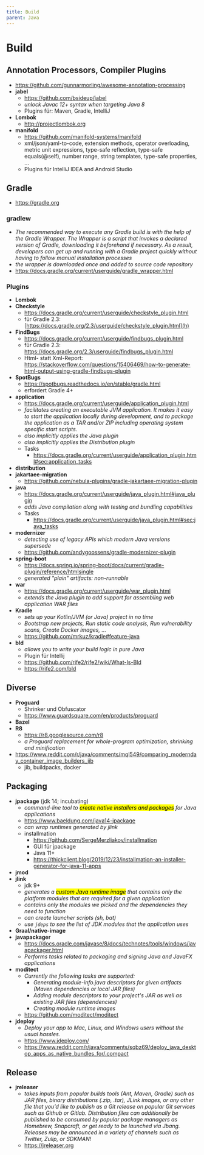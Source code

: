 ```yaml
---
title: Build
parent: Java
---
```


# Build

## Annotation Processors, Compiler Plugins
- <https://github.com/gunnarmorling/awesome-annotation-processing>
- **jabel**
  - <https://github.com/bsideup/jabel>
  - *unlock Javac 12+ syntax when targeting Java 8*
  - Plugins für: Maven, Gradle, IntelliJ
- **Lombok**
  - <http://projectlombok.org>
- **manifold**
  - <https://github.com/manifold-systems/manifold>
  - xml/json/yaml-to-code, extension methods, operator overloading, metric unit expressions, type-safe reflection, type-safe equals(@self), number range, string templates, type-safe properties, ...
  - Plugins für IntelliJ IDEA and Android Studio


## Gradle
- <https://gradle.org>

### gradlew
  - *The recommended way to execute any Gradle build is with the help of the Gradle Wrapper. The Wrapper is a script that invokes a declared version of Gradle, downloading it beforehand if necessary. As a result, developers can get up and running with a Gradle project quickly without having to follow manual installation processes*
  - *the wrapper is downloaded once and added to source code repository*
  - <https://docs.gradle.org/current/userguide/gradle_wrapper.html>

### Plugins
- **Lombok**
- **Checkstyle**
  - <https://docs.gradle.org/current/userguide/checkstyle_plugin.html>
  - für Gradle 2.3: [https://docs.gradle.org/2.3/userguide/checkstyle_plugin.html](h)
- **FindBugs**
  - <https://docs.gradle.org/current/userguide/findbugs_plugin.html>
  - für Gradle 2.3: <https://docs.gradle.org/2.3/userguide/findbugs_plugin.html>
  - Html- statt Xml-Report: <https://stackoverflow.com/questions/15406469/how-to-generate-html-output-using-gradle-findbugs-plugin>
- **SpotBugs**
  - <https://spotbugs.readthedocs.io/en/stable/gradle.html>
  - erfordert Gradle 4+
- **application**
  - <https://docs.gradle.org/current/userguide/application_plugin.html>
  - *facilitates creating an executable JVM application. It makes it easy to start the application locally during development, and to package the application as a TAR and/or ZIP including operating system specific start scripts.*
  - *also implicitly applies the Java plugin*
  - *also implicitly applies the Distribution plugin*
  - Tasks
    - <https://docs.gradle.org/current/userguide/application_plugin.html#sec:application_tasks>
- **distribution**
- **jakartaee-migration**
  - <https://github.com/nebula-plugins/gradle-jakartaee-migration-plugin>
- **java**
  - <https://docs.gradle.org/current/userguide/java_plugin.html#java_plugin>
  - *adds Java compilation along with testing and bundling capabilities*
  - Tasks
    - <https://docs.gradle.org/current/userguide/java_plugin.html#sec:java_tasks>
- **modernizer**
  - *detecting use of legacy APIs which modern Java versions supersede*
  - <https://github.com/andygoossens/gradle-modernizer-plugin>
- **spring-boot**
  - <https://docs.spring.io/spring-boot/docs/current/gradle-plugin/reference/htmlsingle>
  - *generated "plain" artifacts: non-runnable*
- **war**
  - <https://docs.gradle.org/current/userguide/war_plugin.html>
  - *extends the Java plugin to add support for assembling web application WAR files*
- **Kradle**
  - *sets up your Kotlin/JVM (or Java) project in no time*
  - *Bootstrap new projects, Run static code analysis, Run vulnerability scans, Create Docker images, ...*
  - <https://github.com/mrkuz/kradle#feature-java> 
- **bld**
  - *allows you to write your build logic in pure Java*
  - Plugin für Intellij
  - <https://github.com/rife2/rife2/wiki/What-Is-Bld>
  - <https://rife2.com/bld>


## Diverse
- **Proguard**
  - Shrinker und Obfuscator
  - <https://www.guardsquare.com/en/products/proguard>
- **Bazel**
- **R8**
  - <https://r8.googlesource.com/r8>
  - *a Proguard replacement for whole-program optimization, shrinking and minification*
- <https://www.reddit.com/r/java/comments/mql549/comparing_modernday_container_image_builders_jib>
  - jib, buildpacks, docker


## Packaging
- **jpackage** (jdk 14; incubating)
  - *command-line tool to <mark>create native installers and packages</mark> for Java applications*
  - <https://www.baeldung.com/java14-jpackage>
  - *can wrap runtimes generated by jlink*
  - installmation
    - <https://github.com/SergeMerzliakov/installmation>
    - GUI für jpackage
    - Java 11+
    - <https://thickclient.blog/2019/12/23/installmation-an-installer-generator-for-java-11-apps>
- **jmod**
- **jlink**
  - jdk 9+
  - *generates a <mark>custom Java runtime image</mark> that contains only the platform modules that are required for a given application*
  - *contains only the modules we picked and the dependencies they need to function*
  - *can create launcher scripts (sh, bat)*
  - *use `jdeps` to see the list of JDK modules that the application uses*
- **Graal/native-image**
- **javapackager**
  - <https://docs.oracle.com/javase/8/docs/technotes/tools/windows/javapackager.html>
  - *Performs tasks related to packaging and signing Java and JavaFX applications*
- **moditect**
  - *Currently the following tasks are supported:*
    - *Generating module-info.java descriptors for given artifacts (Maven dependencies or local JAR files)*
    - *Adding module descriptors to your project's JAR as well as existing JAR files (dependencies)*
    - *Creating module runtime images*
  - <https://github.com/moditect/moditect>
- **jdeploy**
  - *Deploy your app to Mac, Linux, and Windows users without the usual hassles.*
  - <https://www.jdeploy.com/>
  - <https://www.reddit.com/r/java/comments/sqbz69/deploy_java_desktop_apps_as_native_bundles_for/.compact>


## Release
- **jreleaser**
  - *takes inputs from popular builds tools (Ant, Maven, Gradle) such as JAR files, binary distributions (.zip, .tar), JLink images, or any other file that you’d like to publish as a Git release on popular Git services such as Github or Gitlab. Distribution files can additionally be published to be consumed by popular package managers as Homebrew, Snapcraft, or get ready to be launched via Jbang. Releases may be announced in a variety of channels such as Twitter, Zulip, or SDKMAN!*
  - <https://jreleaser.org>
